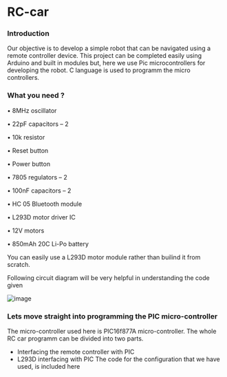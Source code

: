 # RC-car

### Introduction

Our objective is to develop a simple robot that can be navigated using a remote controller device. This project can be completed easily using Arduino and built in modules but, here we use Pic microcontrollers for developing the robot. C language is used to programm the micro controllers. 

### What you need ?

•	8MHz oscillator

•	22pF capacitors – 2

•	10k resistor

•	Reset button

•	Power button

•	7805 regulators – 2

•	100nF capacitors – 2

•	HC 05 Bluetooth module

•	L293D motor driver IC

•	12V motors

•	850mAh 20C Li-Po battery

You can easily use a L293D motor module rather than builind it from scratch. 

Following circuit diagram will be very helpful in understanding the code given

![image](https://user-images.githubusercontent.com/45971162/55682859-926a2480-5956-11e9-8970-43c4d896c01b.png)

### Lets move straight into programming the PIC micro-controller

The micro-controller used here is PIC16f877A micro-controller. The whole RC car programm can be divided into two parts.
- Interfacing the remote controller with PIC
- L293D interfacing with PIC
The code for the configuration that we have used, is included here

